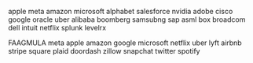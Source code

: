 apple
meta
amazon
microsoft
alphabet
salesforce
nvidia
adobe
cisco
google
oracle
uber
alibaba
boomberg
samsubng
sap
asml
box
broadcom
dell
intuit
netflix
splunk
levelrx

FAAGMULA
meta
apple
amazon
google
microsoft
netflix
uber
lyft
airbnb
stripe
square
plaid
doordash
zillow
snapchat
twitter
spotify

